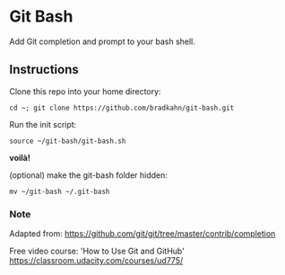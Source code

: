 # Git Bash

Add Git completion and prompt to your bash shell.

## Instructions

Clone this repo into your home directory:

`cd ~; git clone https://github.com/bradkahn/git-bash.git`

Run the init script:

`source ~/git-bash/git-bash.sh`

**voilà!**

(optional) make the git-bash folder hidden:

`mv ~/git-bash ~/.git-bash`

### Note

Adapted from: https://github.com/git/git/tree/master/contrib/completion

Free video course: 'How to Use Git and GitHub' https://classroom.udacity.com/courses/ud775/
